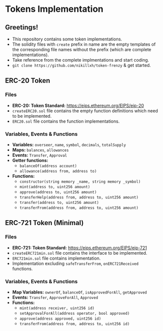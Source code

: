 # Tokens Implementation
## Greetings!
- This repository contains some token implementations.
- The solidity files with `create` prefix in name are the empty templates of the corresponding file names without the prefix (which are complete implementations).
- Take reference from the complete implmentations and start coding.
- `git clone https://github.com/nikillxh/token-frenzy` & get started.
## ERC-20 Token
### Files
- **ERC-20: Token Standard:** https://eips.ethereum.org/EIPS/eip-20
- `createERC20.sol` file contains the empty function definitions which need to be implemented.
- `ERC20.sol` file contains the function implementations.

### Variables, Events & Functions
- **Variables:** `overseer`, `name`, `symbol`, `decimals`, `totalSupply`
- **Maps:** `balances`, `allowances`
- **Events:** `Transfer`, `Approval`
- **Getter functions:** 
    - `balanceOf(address account)`
    - `allowance(address from, address to)`
- **Functions:** 
    - `constructor(string memory _name, string memory _symbol)`
    - `mint(address to, uint256 amount)`
    - `approve(address to, uint256 amount)`
    - `transferHelp(address from, address to, uint256 amount)`
    - `transfer(address to, uint256 amount)`
    - `transferFrom(address from, address to, uint256 amount)`

## ERC-721 Token (Minimal)
### Files
- **ERC-721: Token Standard:** https://eips.ethereum.org/EIPS/eip-721
- `createERC721min.sol` file contains the interface to be implemented.
- `ERC721min.sol` file contains implementation.
- Implementation excluding `safeTransferFrom`, `onERC721Received` functions.
### Variables, Events & Functions
- **Map Variables:** `ownerOf`, `balanceOf`, `isApprovedForAll`, `getApproved`
- **Events:** `Transfer`, `ApproveForAll`, `Approved`
- **Functions:**
    - `mint(address receiver, uint256 id)`
    - `setApprovalForAll(address operator, bool approved)`
    - `approve(address approved, uint256 id)`
    - `transferFrom(address from, address to, uint256 id)`